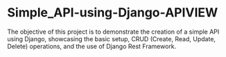 # Simple_API-using-Django-APIVIEW
The objective of this project is to demonstrate the creation of a simple API using Django, showcasing the basic setup, CRUD (Create, Read, Update, Delete) operations, and the use of Django Rest Framework.
